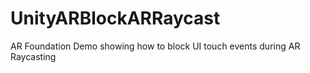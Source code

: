 # UnityARBlockARRaycast
AR Foundation Demo showing how to block UI touch events during AR Raycasting
